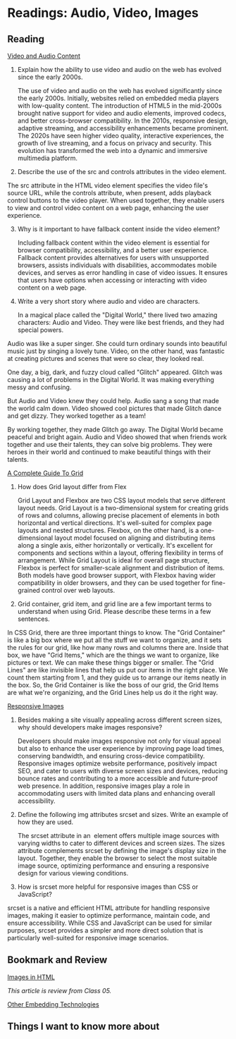 # Readings: Audio, Video, Images


## Reading

[Video and Audio Content](https://developer.mozilla.org/en-US/docs/Learn/HTML/Multimedia_and_embedding/Video_and_audio_content)

1. Explain how the ability to use video and audio on the web has evolved since the early 2000s.
   
    The use of video and audio on the web has evolved significantly since the early 2000s. Initially, websites relied on embedded media players with low-quality content. The introduction of HTML5 in the mid-2000s brought native support for video and audio elements, improved codecs, and better cross-browser compatibility. In the 2010s, responsive design, adaptive streaming, and accessibility enhancements became prominent. The 2020s have seen higher video quality, interactive experiences, the growth of live streaming, and a focus on privacy and security. This evolution has transformed the web into a dynamic and immersive multimedia platform.

2. Describe the use of the src and controls attributes in the video element.
   
  The src attribute in the HTML video element specifies the video file's source URL, while the controls attribute, when present, adds playback control buttons to the video player. When used together, they enable users to view and control video content on a web page, enhancing the user experience.

3. Why is it important to have fallback content inside the video element?
   
    Including fallback content within the video element is essential for browser compatibility, accessibility, and a better user experience. Fallback content provides alternatives for users with unsupported browsers, assists individuals with disabilities, accommodates mobile devices, and serves as error handling in case of video issues. It ensures that users have options when accessing or interacting with video content on a web page.

4. Write a very short story where audio and video are characters.
   
   In a magical place called the "Digital World," there lived two amazing characters: Audio and Video. They were like best friends, and they had special powers.

Audio was like a super singer. She could turn ordinary sounds into beautiful music just by singing a lovely tune. Video, on the other hand, was fantastic at creating pictures and scenes that were so clear, they looked real.

One day, a big, dark, and fuzzy cloud called "Glitch" appeared. Glitch was causing a lot of problems in the Digital World. It was making everything messy and confusing.

But Audio and Video knew they could help. Audio sang a song that made the world calm down. Video showed cool pictures that made Glitch dance and get dizzy. They worked together as a team!

By working together, they made Glitch go away. The Digital World became peaceful and bright again. Audio and Video showed that when friends work together and use their talents, they can solve big problems. They were heroes in their world and continued to make beautiful things with their talents.

[A Complete Guide To Grid](https://css-tricks.com/snippets/css/complete-guide-grid/)

1. How does Grid layout differ from Flex
   
    Grid Layout and Flexbox are two CSS layout models that serve different layout needs. Grid Layout is a two-dimensional system for creating grids of rows and columns, allowing precise placement of elements in both horizontal and vertical directions. It's well-suited for complex page layouts and nested structures. Flexbox, on the other hand, is a one-dimensional layout model focused on aligning and distributing items along a single axis, either horizontally or vertically. It's excellent for components and sections within a layout, offering flexibility in terms of arrangement. While Grid Layout is ideal for overall page structure, Flexbox is perfect for smaller-scale alignment and distribution of items. Both models have good browser support, with Flexbox having wider compatibility in older browsers, and they can be used together for fine-grained control over web layouts.
  
2. Grid container, grid item, and grid line are a few important terms to understand when using Grid. Please describe these terms in a few sentences.
   
  In CSS Grid, there are three important things to know. The "Grid Container" is like a big box where we put all the stuff we want to organize, and it sets the rules for our grid, like how many rows and columns there are. Inside that box, we have "Grid Items," which are the things we want to organize, like pictures or text. We can make these things bigger or smaller. The "Grid Lines" are like invisible lines that help us put our items in the right place. We count them starting from 1, and they guide us to arrange our items neatly in the box. So, the Grid Container is like the boss of our grid, the Grid Items are what we're organizing, and the Grid Lines help us do it the right way.

[Responsive Images](https://developer.mozilla.org/en-US/docs/Learn/HTML/Multimedia_and_embedding/Responsive_images)

1. Besides making a site visually appealing across different screen sizes, why should developers make images responsive?
   
    Developers should make images responsive not only for visual appeal but also to enhance the user experience by improving page load times, conserving bandwidth, and ensuring cross-device compatibility. Responsive images optimize website performance, positively impact SEO, and cater to users with diverse screen sizes and devices, reducing bounce rates and contributing to a more accessible and future-proof web presence. In addition, responsive images play a role in accommodating users with limited data plans and enhancing overall accessibility.
  
2. Define the following img attributes srcset and sizes. Write an example of how they are used.
   
    The srcset attribute in an <img> element offers multiple image sources with varying widths to cater to different devices and screen sizes. The sizes attribute complements srcset by defining the image's display size in the layout. Together, they enable the browser to select the most suitable image source, optimizing performance and ensuring a responsive design for various viewing conditions.
  
3. How is srcset more helpful for responsive images than CSS or JavaScript?
   
  srcset is a native and efficient HTML attribute for handling responsive images, making it easier to optimize performance, maintain code, and ensure accessibility. While CSS and JavaScript can be used for similar purposes, srcset provides a simpler and more direct solution that is particularly well-suited for responsive image scenarios.

## Bookmark and Review

[Images in HTML](https://developer.mozilla.org/en-US/docs/Learn/HTML/Multimedia_and_embedding/Images_in_HTML)

_This article is review from Class 05._

[Other Embedding Technologies](https://developer.mozilla.org/en-US/docs/Learn/HTML/Multimedia_and_embedding/Other_embedding_technologies)

## Things I want to know more about